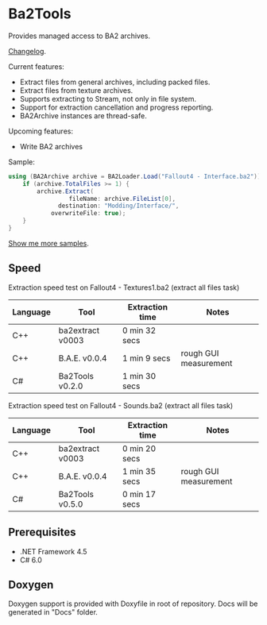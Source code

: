 # Ba2Tools

Provides managed access to BA2 archives.

[Changelog](CHANGELOG.md).

Current features:
* Extract files from general archives, including packed files.
* Extract files from texture archives.
* Supports extracting to Stream, not only in file system.
* Support for extraction cancellation and progress reporting.
* BA2Archive instances are thread-safe.

Upcoming features:
* Write BA2 archives

Sample:
```c#
using (BA2Archive archive = BA2Loader.Load("Fallout4 - Interface.ba2")) {
    if (archive.TotalFiles >= 1) {
        archive.Extract(
                 fileName: archive.FileList[0],
              destination: "Modding/Interface/",
            overwriteFile: true);
    }
}
```

[Show me more samples](Samples/).

## Speed

Extraction speed test on Fallout4 - Textures1.ba2 (extract all files task)

| Language | Tool              | Extraction time | Notes
| -------- | ----------------- | --------------- | -----
| C++      | ba2extract v0003  | 0 min 32 secs   |
| C++      | B.A.E. v0.0.4     | 1 min 9 secs    | rough GUI measurement
| C#       | Ba2Tools v0.2.0   | 1 min 30 secs   |

Extraction speed test on Fallout4 - Sounds.ba2 (extract all files task)

| Language | Tool              | Extraction time | Notes
| -------- | ----------------- | --------------- | -----
| C++      | ba2extract v0003  | 0 min 20 secs   |
| C++      | B.A.E. v0.0.4     | 1 min 35 secs   | rough GUI measurement
| C#       | Ba2Tools v0.5.0   | 0 min 17 secs   | 

## Prerequisites

* .NET Framework 4.5
* C# 6.0

## Doxygen

Doxygen support is provided with Doxyfile in root of repository. Docs will be generated in "Docs" folder.
